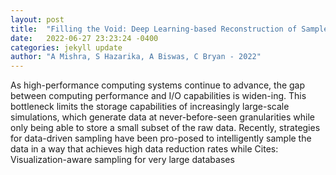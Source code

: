 ```yaml
---
layout: post
title:  "Filling the Void: Deep Learning-based Reconstruction of Sampled Spatiotemporal Scientific Simulation Data"
date:   2022-06-27 23:23:24 -0400
categories: jekyll update
author: "A Mishra, S Hazarika, A Biswas, C Bryan - 2022"
---
```

As high-performance computing systems continue to advance, the gap between computing performance and I/O capabilities is widen-ing. This bottleneck limits the storage capabilities of increasingly large-scale simulations, which generate data at never-before-seen granularities while only being able to store a small subset of the raw data. Recently, strategies for data-driven sampling have been pro-posed to intelligently sample the data in a way that achieves high data reduction rates while  Cites: Visualization-aware sampling for very large databases
